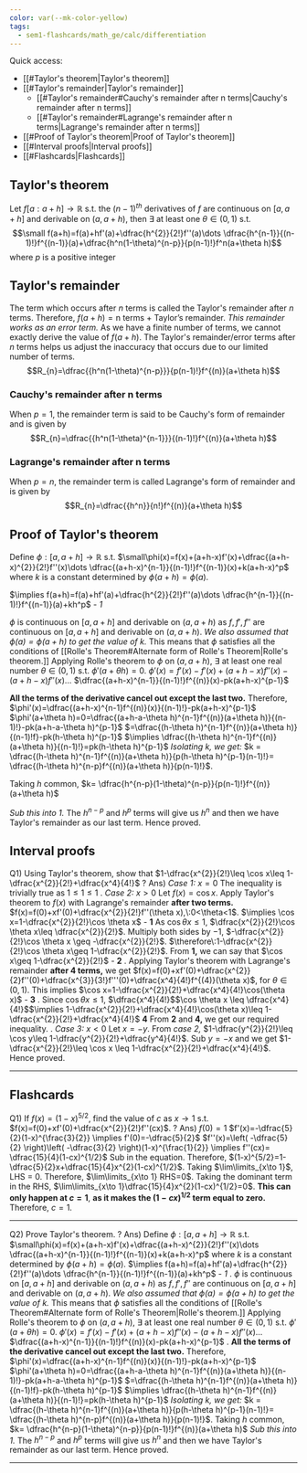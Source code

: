 ```yaml
---
color: var(--mk-color-yellow)
tags:
  - sem1-flashcards/math_ge/calc/differentiation
---
```

Quick access:
- [[#Taylor's theorem|Taylor's theorem]]
- [[#Taylor's remainder|Taylor's remainder]]
	- [[#Taylor's remainder#Cauchy's remainder after n terms|Cauchy's remainder after n terms]]
	- [[#Taylor's remainder#Lagrange's remainder after n terms|Lagrange's remainder after n terms]]
- [[#Proof of Taylor's theorem|Proof of Taylor's theorem]]
- [[#Interval proofs|Interval proofs]]
- [[#Flashcards|Flashcards]]



## Taylor's theorem
Let $f[a:a+h]\to \mathbb{R}$ s.t. the $(n-1)^{th}$ derivatives of $f$ are continuous on $[a,a+h]$ and derivable on $(a,a+h)$, then $\exists$ at least one $\theta\in(0,1)$ s.t. 
$$\small f(a+h)=f(a)+hf'(a)+\dfrac{h^{2}}{2!}f''(a)\dots \dfrac{h^{n-1}}{(n-1)!}f^{(n-1)}(a)+\dfrac{h^n(1-\theta)^{n-p}}{p(n-1)!}f^n(a+\theta h)$$
where $p$ is a positive integer

## Taylor's remainder
The term which occurs after $n$ terms is called the Taylor's remainder after $n$ terms. Therefore, $f(a+h)=\text{n terms + Taylor's remainder}$. *This remainder works as an error term.* As we have a finite number of terms, we cannot exactly derive the value of $f(a+h)$. The Taylor's remainder/error terms after $n$ terms helps us adjust the inaccuracy that occurs due to our limited number of terms.
$$R_{n}=\dfrac{{h^n(1-\theta)^{n-p}}}{p(n-1)!}f^{(n)}(a+\theta h)$$

### Cauchy's remainder after n terms
When $p=1$, the remainder term is said to be Cauchy's form of remainder and is given by
$$R_{n}=\dfrac{{h^n(1-\theta)^{n-1}}}{(n-1)!}f^{(n)}(a+\theta h)$$

### Lagrange's remainder after n terms
When $p=n$, the remainder term is called Lagrange's form of remainder and is given by
$$R_{n}=\dfrac{{h^n}}{n!}f^{(n)}(a+\theta h)$$

## Proof of Taylor's theorem
Define $\phi:[a,a+h]\to \mathbb{R}$ s.t. $\small\phi(x)=f(x)+(a+h-x)f'(x)+\dfrac{(a+h-x)^{2}}{2!}f''(x)\dots \dfrac{(a+h-x)^{n-1}}{(n-1)!}f^{(n-1)}(x)+k(a+h-x)^p$
where $k$ is a constant determined by $\phi(a+h)=\phi(a)$.

$\implies f(a+h)=f(a)+hf'(a)+\dfrac{h^{2}}{2!}f''(a)\dots \dfrac{h^{n-1}}{(n-1)!}f^{(n-1)}(a)+kh^p$  - *1*

$\phi$ is continuous on $[a,a+h]$ and derivable on $(a,a+h)$ as $f,f',f''$ are continuous on $[a,a+h]$ and derivable on $(a,a+h)$. *We also assumed that $\phi(a)=\phi(a+h)$ to get the value of k.* This means that $\phi$ satisfies all the conditions of [[Rolle's Theorem#Alternate form of Rolle's Theorem|Rolle's theorem.]]
Applying Rolle's theorem to $\phi$ on $(a,a+h)$, $\exists$ at least one real number $\theta\in(0,1)$ s.t. $\phi'(a+\theta h)=0$.
$\phi'(x)={f'(x)}-{f'(x)}+{(a+h-x)f''(x)}-{(a+h-x)f''(x)}\dots$
$\dfrac{(a+h-x)^{n-1}}{(n-1)!}f^{(n)}(x)-pk(a+h-x)^{p-1}$

**All the terms of the derivative cancel out except the last two.** Therefore, $\phi'(x)=\dfrac{(a+h-x)^{n-1}f^{(n)}(x)}{(n-1)!}-pk(a+h-x)^{p-1}$
$\phi'(a+\theta h)=0=\dfrac{(a+h-a-\theta h)^{n-1}f^{(n)}(a+\theta h)}{(n-1)!}-pk(a+h-a-\theta h)^{p-1}$
$=\dfrac{(h-\theta h)^{n-1}f^{(n)}(a+\theta h)}{(n-1)!f}-pk(h-\theta h)^{p-1}$
$\implies \dfrac{(h-\theta h)^{n-1}f^{(n)}(a+\theta h)}{(n-1)!}=pk(h-\theta h)^{p-1}$
*Isolating k, we get:*
$k = \dfrac{(h-\theta h)^{n-1}f^{(n)}(a+\theta h)}{p(h-\theta h)^{p-1}(n-1)!}= \dfrac{(h-\theta h)^{n-p}f^{(n)}(a+\theta h)}{p(n-1)!}$.

Taking $h$ common,
$k= \dfrac{h^{n-p}(1-\theta)^{n-p}}{p(n-1)!}f^{(n)}(a+\theta h)$

*Sub this into 1.* The $h^{n-p}$ and $h^p$ terms will give us $h^n$ and then we have Taylor's remainder as our last term. Hence proved.

## Interval proofs
Q1) Using Taylor's theorem, show that $1-\dfrac{x^{2}}{2!}\leq \cos x\leq 1-\dfrac{x^{2}}{2!}+\dfrac{x^4}{4!}$
?
Ans)
*Case 1:* $x=0$
The inequality is trivially true as $1\leq 1\leq 1$
.
*Case 2:* $x>0$
Let $f(x)=\cos x$. Apply Taylor's theorem to $f(x)$ with Lagrange's remainder **after two terms.** $f(x)=f(0)+xf'(0)+\dfrac{x^{2}}{2!}f''(\theta x),\:0<\theta<1$.
$\implies \cos x=1-\dfrac{x^{2}}{2!}\cos \theta x$ - **1**
As $\cos \theta x\leq 1$, $\dfrac{x^{2}}{2!}\cos \theta x\leq \dfrac{x^{2}}{2!}$. Multiply both sides by $-1$,
$-\dfrac{x^{2}}{2!}\cos \theta x \geq -\dfrac{x^{2}}{2!}$. $\therefore\:1-\dfrac{x^{2}}{2!}\cos \theta x\geq 1-\dfrac{x^{2}}{2!}$. From **1,** we can say that $\cos x\geq 1-\dfrac{x^{2}}{2!}$ - **2**
.
Applying Taylor's theorem with Lagrange's remainder **after 4 terms,** we get $f(x)=f(0)+xf'(0)+\dfrac{x^{2}}{2}f''(0)+\dfrac{x^{3}}{3!}f'''(0)+\dfrac{x^4}{4!}f^{(4)}(\theta x)$, for $\theta\in(0,1)$. This implies $\cos x=1-\dfrac{x^{2}}{2!}+\dfrac{x^4}{4!}\cos(\theta x)$ - **3**
.
Since $\cos \theta x\leq 1$, $\dfrac{x^4}{4!}$$\cos \theta x \leq \dfrac{x^4}{4!}$$\implies 1-\dfrac{x^{2}}{2!}+\dfrac{x^4}{4!}\cos(\theta x)\leq 1-\dfrac{x^{2}}{2!}+\dfrac{x^4}{4!}$ **4**
From **2** and **4,** we get our required inequality.
.
*Case 3:* $x<0$
Let $x=-y$. From *case 2,* $1-\dfrac{y^{2}}{2!}\leq \cos y\leq 1-\dfrac{y^{2}}{2!}+\dfrac{y^4}{4!}$. Sub $y=-x$ and we get $1-\dfrac{x^{2}}{2!}\leq \cos x \leq 1-\dfrac{x^{2}}{2!}+\dfrac{x^4}{4!}$. Hence proved.
<div style='border-top: 1px solid; width: 100%; margin-top:3px; margin-bottom: 0px;'></div>
<!--SR:!2025-01-08,4,272-->



## Flashcards
Q1) If $f(x)=(1-x)^{5/2}$, find the value of $c$ as $x\to 1$ s.t. $f(x)=f(0)+xf'(0)+\dfrac{x^{2}}{2!}f''(cx)$.
?
Ans) $f(0)=1$
$f'(x)=-\dfrac{5}{2}(1-x)^{\frac{3}{2}} \implies f'(0)=-\dfrac{5}{2}$
$f''(x)=\left( -\dfrac{5}{2} \right)\left( -\dfrac{3}{2} \right)(1-x)^{\frac{1}{2}} \implies f''(cx)= \dfrac{15}{4}(1-cx)^{1/2}$
Sub in the equation. Therefore, $(1-x)^{5/2}=1-\dfrac{5}{2}x+\dfrac{15}{4}x^{2}(1-cx)^{1/2}$.
Taking $\lim\limits_{x\to 1}$, LHS = $0$. Therefore, $\lim\limits_{x\to 1} RHS=0$. Taking the dominant term in the RHS, $\lim\limits_{x\to 1}\dfrac{15}{4}x^{2}(1-cx)^{1/2}=0$. **This can only happen at $c=1$**, **as it makes the $(1-cx)^{1/2}$ term equal to zero.** Therefore, $c=1$.
<div style='border-top: 1px solid; width: 100%; margin-top:3px; margin-bottom: 0px;'></div>
<!--SR:!2025-01-07,4,270-->

Q2) Prove Taylor's theorem.
?
Ans) Define $\phi:[a,a+h]\to \mathbb{R}$ s.t. $\small\phi(x)=f(x)+(a+h-x)f'(x)+\dfrac{(a+h-x)^{2}}{2!}f''(x)\dots \dfrac{(a+h-x)^{n-1}}{(n-1)!}f^{(n-1)}(x)+k(a+h-x)^p$
where $k$ is a constant determined by $\phi(a+h)=\phi(a)$.
$\implies f(a+h)=f(a)+hf'(a)+\dfrac{h^{2}}{2!}f''(a)\dots \dfrac{h^{n-1}}{(n-1)!}f^{(n-1)}(a)+kh^p$  - *1*
.
$\phi$ is continuous on $[a,a+h]$ and derivable on $(a,a+h)$ as $f,f',f''$ are continuous on $[a,a+h]$ and derivable on $(a,a+h)$. *We also assumed that $\phi(a)=\phi(a+h)$ to get the value of k.* This means that $\phi$ satisfies all the conditions of [[Rolle's Theorem#Alternate form of Rolle's Theorem|Rolle's theorem.]]
Applying Rolle's theorem to $\phi$ on $(a,a+h)$, $\exists$ at least one real number $\theta\in(0,1)$ s.t. $\phi'(a+\theta h)=0$.
$\phi'(x)={f'(x)}-{f'(x)}+{(a+h-x)f''(x)}-{(a+h-x)f''(x)}\dots$
$\dfrac{(a+h-x)^{n-1}}{(n-1)!}f^{(n)}(x)-pk(a+h-x)^{p-1}$
.
**All the terms of the derivative cancel out except the last two.** Therefore, $\phi'(x)=\dfrac{(a+h-x)^{n-1}f^{(n)}(x)}{(n-1)!}-pk(a+h-x)^{p-1}$
$\phi'(a+\theta h)=0=\dfrac{(a+h-a-\theta h)^{n-1}f^{(n)}(a+\theta h)}{(n-1)!}-pk(a+h-a-\theta h)^{p-1}$
$=\dfrac{(h-\theta h)^{n-1}f^{(n)}(a+\theta h)}{(n-1)!f}-pk(h-\theta h)^{p-1}$
$\implies \dfrac{(h-\theta h)^{n-1}f^{(n)}(a+\theta h)}{(n-1)!}=pk(h-\theta h)^{p-1}$
*Isolating k, we get:*
$k = \dfrac{(h-\theta h)^{n-1}f^{(n)}(a+\theta h)}{p(h-\theta h)^{p-1}(n-1)!}= \dfrac{(h-\theta h)^{n-p}f^{(n)}(a+\theta h)}{p(n-1)!}$.
Taking $h$ common,
$k= \dfrac{h^{n-p}(1-\theta)^{n-p}}{p(n-1)!}f^{(n)}(a+\theta h)$
*Sub this into 1.* The $h^{n-p}$ and $h^p$ terms will give us $h^n$ and then we have Taylor's remainder as our last term. Hence proved.
<div style='border-top: 1px solid; width: 100%; margin-top:3px; margin-bottom: 0px;'></div>
<!--SR:!2025-01-05,1,232-->